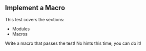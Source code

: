 ## Implement a Macro

This test covers the sections:
* Modules
* Macros

Write a macro that passes the test! No hints this time, you can do it!
